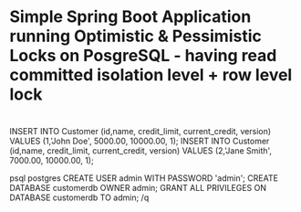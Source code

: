 #
# Simple Spring Boot Application running Optimistic & Pessimistic Locks on PosgreSQL - having read committed isolation level + row level lock
#

INSERT INTO Customer (id,name, credit_limit, current_credit, version) VALUES (1,'John Doe', 5000.00, 10000.00, 1);
INSERT INTO Customer (id,name, credit_limit, current_credit, version) VALUES (2,'Jane Smith', 7000.00, 10000.00, 1);

psql postgres
CREATE USER admin WITH PASSWORD 'admin';
CREATE DATABASE customerdb OWNER admin;
GRANT ALL PRIVILEGES ON DATABASE customerdb TO admin;
/q
